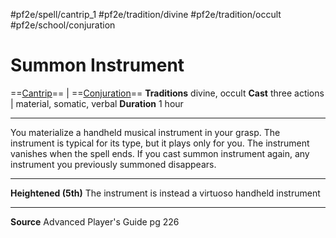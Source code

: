 #pf2e/spell/cantrip_1 #pf2e/tradition/divine #pf2e/tradition/occult #pf2e/school/conjuration
# Summon Instrument
==[Cantrip](../../../Traits/Cantrip.md)== | ==[Conjuration](../../../Traits/Conjuration.md)==
**Traditions** divine, occult
**Cast** three actions | material, somatic, verbal
**Duration** 1 hour

---
You materialize a handheld musical instrument in your grasp. The instrument is typical for its type, but it plays only for you. The instrument vanishes when the spell ends. If you cast summon instrument again, any instrument you previously summoned disappears.

---
**Heightened (5th)** The instrument is instead a virtuoso handheld instrument

---
**Source** Advanced Player's Guide pg 226 